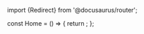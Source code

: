 import {Redirect} from '@docusaurus/router';

const Home = () => {
  return <Redirect to="https://clickhouse.com/codebrowser/ClickHouse/src/index.html" />;
};
